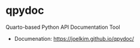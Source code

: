 # qpydoc

Quarto-based Python API Documentation Tool

- Documenation: https://joelkim.github.io/qpydoc/
